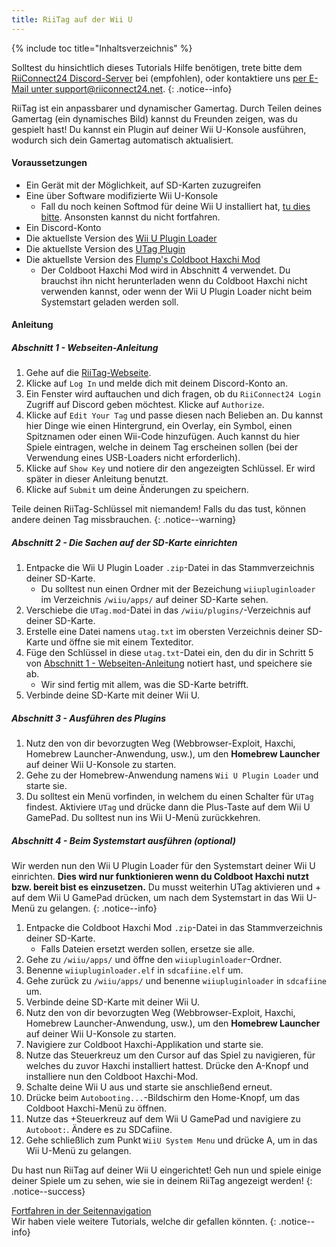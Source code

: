 ```yaml
---
title: RiiTag auf der Wii U
---
```


{% include toc title="Inhaltsverzeichnis" %}

Solltest du hinsichtlich dieses Tutorials Hilfe benötigen, trete bitte dem [RiiConnect24 Discord-Server](https://discord.gg/rc24) bei (empfohlen), oder kontaktiere uns [per E-Mail unter support@riiconnect24.net](mailto:support@riiconnect24.net).
{: .notice--info}

RiiTag ist ein anpassbarer und dynamischer Gamertag. Durch Teilen deines Gamertag (ein dynamisches Bild) kannst du Freunden zeigen, was du gespielt hast! Du kannst ein Plugin auf deiner Wii U-Konsole ausführen, wodurch sich dein Gamertag automatisch aktualisiert.

#### Voraussetzungen

- Ein Gerät mit der Möglichkeit, auf SD-Karten zuzugreifen
- Eine über Software modifizierte Wii U-Konsole
   - Fall du noch keinen Softmod für deine Wii U installiert hat, [tu dies bitte](https://wiiu.hacks.guide). Ansonsten kannst du nicht fortfahren.
- Ein Discord-Konto
- Die aktuellste Version des [Wii U Plugin Loader](https://github.com/Maschell/WiiUPluginLoader/releases)
- Die aktuellste Version des [UTag Plugin](https://github.com/RiiConnect24/UTag/releases)
- Die aktuellste Version des [Flump's Coldboot Haxchi Mod](https://www.dropbox.com/sh/gxkf72jia1adpyg/AACPMfGU2AyWUZmhU2awjSsca/Haxchi-CBHC%20Flump%20Mod.zip?dl=1)
   - Der Coldboot Haxchi Mod wird in Abschnitt 4 verwendet. Du brauchst ihn nicht herunterladen wenn du Coldboot Haxchi nicht verwenden kannst, oder wenn der Wii U Plugin Loader nicht beim Systemstart geladen werden soll.

#### Anleitung

##### Abschnitt 1 - Webseiten-Anleitung

1. Gehe auf die [RiiTag-Webseite](https://tag.rc24.xyz/).
2. Klicke auf `Log In` und melde dich mit deinem Discord-Konto an.
3. Ein Fenster wird auftauchen und dich fragen, ob du `RiiConnect24 Login` Zugriff auf Discord geben möchtest. Klicke auf `Authorize`.
4. Klicke auf `Edit Your Tag` und passe diesen nach Belieben an. Du kannst hier Dinge wie einen Hintergrund, ein Overlay, ein Symbol, einen Spitznamen oder einen Wii-Code hinzufügen. Auch kannst du hier Spiele eintragen, welche in deinem Tag erscheinen sollen (bei der Verwendung eines USB-Loaders nicht erforderlich).
5. Klicke auf `Show Key` und notiere dir den angezeigten Schlüssel. Er wird später in dieser Anleitung benutzt.
6. Klicke auf `Submit` um deine Änderungen zu speichern.

Teile deinen RiiTag-Schlüssel mit niemandem! Falls du das tust, können andere deinen Tag missbrauchen.
{: .notice--warning}

##### Abschnitt 2 - Die Sachen auf der SD-Karte einrichten

1. Entpacke die Wii U Plugin Loader `.zip`-Datei in das Stammverzeichnis deiner SD-Karte.
   - Du solltest nun einen Ordner mit der Bezeichung `wiiupluginloader` im Verzeichnis `/wiiu/apps/` auf deiner SD-Karte sehen.
2. Verschiebe die `UTag.mod`-Datei in das `/wiiu/plugins/`-Verzeichnis auf deiner SD-Karte.
3. Erstelle eine Datei namens `utag.txt` im obersten Verzeichnis deiner SD-Karte und öffne sie mit einem Texteditor.
4. Füge den Schlüssel in diese `utag.txt`-Datei ein, den du dir in Schritt 5 von [Abschnitt 1 - Webseiten-Anleitung](#section-i---website-instructions) notiert hast, und speichere sie ab.
   - Wir sind fertig mit allem, was die SD-Karte betrifft.
5. Verbinde deine SD-Karte mit deiner Wii U.

##### Abschnitt 3 - Ausführen des Plugins

1. Nutz den von dir bevorzugten Weg (Webbrowser-Exploit, Haxchi, Homebrew Launcher-Anwendung, usw.), um den **Homebrew Launcher** auf deiner Wii U-Konsole zu starten.
2. Gehe zu der Homebrew-Anwendung namens `Wii U Plugin Loader` und starte sie.
3. Du solltest ein Menü vorfinden, in welchem du einen Schalter für `UTag` findest. Aktiviere `UTag` und drücke dann die Plus-Taste auf dem Wii U GamePad. Du solltest nun ins Wii U-Menü zurückkehren.

##### Abschnitt 4 - Beim Systemstart ausführen (optional)

Wir werden nun den Wii U Plugin Loader für den Systemstart deiner Wii U einrichten. **Dies wird nur funktionieren wenn du Coldboot Haxchi nutzt bzw. bereit bist es einzusetzen.** Du musst weiterhin UTag aktivieren und + auf dem Wii U GamePad drücken, um nach dem Systemstart in das Wii U-Menü zu gelangen.
{: .notice--info}

1. Entpacke die Coldboot Haxchi Mod `.zip`-Datei in das Stammverzeichnis deiner SD-Karte.
   - Falls Dateien ersetzt werden sollen, ersetze sie alle.
2. Gehe zu `/wiiu/apps/` und öffne den `wiiupluginloader`-Ordner.
3. Benenne `wiiupluginloader.elf` in `sdcafiine.elf` um.
4. Gehe zurück zu `/wiiu/apps/` und benenne `wiiupluginloader` in `sdcafiine` um.
5. Verbinde deine SD-Karte mit deiner Wii U.
6. Nutz den von dir bevorzugten Weg (Webbrowser-Exploit, Haxchi, Homebrew Launcher-Anwendung, usw.), um den **Homebrew Launcher** auf deiner Wii U-Konsole zu starten.
6. Navigiere zur Coldboot Haxchi-Applikation und starte sie.
7. Nutze das Steuerkreuz um den Cursor auf das Spiel zu navigieren, für welches du zuvor Haxchi installiert hattest. Drücke den A-Knopf und installiere nun den Coldboot Haxchi-Mod.
8. Schalte deine Wii U aus und starte sie anschließend erneut.
9. Drücke beim `Autobooting...`-Bildschirm den Home-Knopf, um das Coldboot Haxchi-Menü zu öffnen.
10. Nutze das +Steuerkreuz auf dem Wii U GamePad und navigiere zu `Autoboot:`. Ändere es zu SDCafiine.
11. Gehe schließlich zum Punkt `WiiU System Menu` und drücke A, um in das Wii U-Menü zu gelangen.

Du hast nun RiiTag auf deiner Wii U eingerichtet! Geh nun und spiele einige deiner Spiele um zu sehen, wie sie in deinem RiiTag angezeigt werden!
{: .notice--success}

[Fortfahren in der Seitennavigation](site-navigation)<br> Wir haben viele weitere Tutorials, welche dir gefallen könnten.
{: .notice--info}

